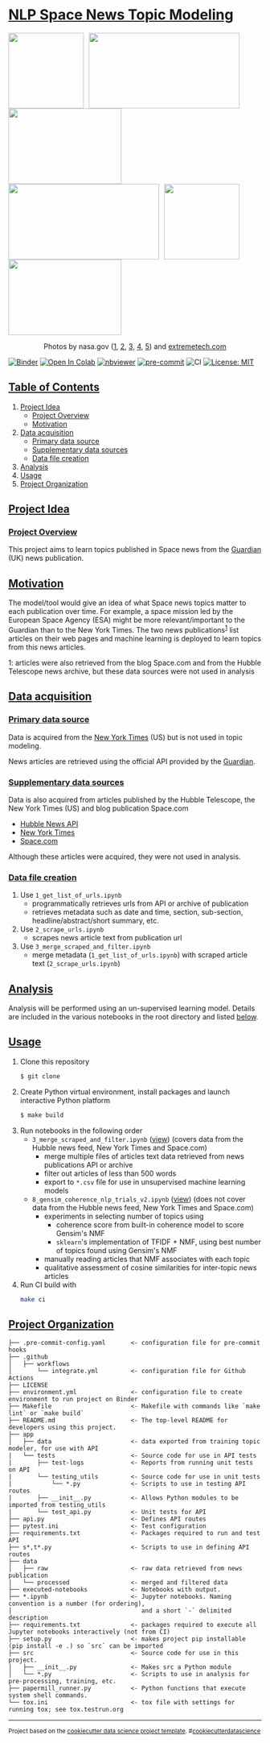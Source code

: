 # [NLP Space News Topic Modeling](#nlp-space-news-topic-modeling)

<img src="https://www.nasa.gov/sites/default/files/thumbnails/image/nh-pluto-charon-v2-10-1-15.jpg" width="150" height="150" style="margin-right: 10px;"/><img src="https://www.nasa.gov/sites/default/files/thumbnails/image/pia02406.jpg" width="300" height="150" style="margin-right: 10px;"/><img src="https://www.nasa.gov/sites/default/files/thumbnails/image/iss056e201248.jpg" width="225" height="150" style="margin-right: 10px;"/><img src="https://www.nasa.gov/sites/default/files/thumbnails/image/tess_tde_still_print_0.jpg" width="300" height="150" style="margin-right: 10px;"/><img src="https://www.extremetech.com/wp-content/uploads/2015/01/Beagle2-Artist-348x196.jpg" width="150" height="150" style="margin-right: 10px;"/><img src="https://science.nasa.gov/science-red/s3fs-public/mnt/medialibrary/2008/10/10/10oct_lhc_resources/tunnel_med.jpg" width="225" height="150" style="margin-right: 10px;"/>

<div style="text-align:center"><span>Photos by nasa.gov (<a href="https://www.nasa.gov/sites/default/files/thumbnails/image/nh-pluto-charon-v2-10-1-15.jpg">1</a>, <a href="https://www.nasa.gov/sites/default/files/thumbnails/image/pia02406.jpg">2</a>, <a href="https://www.nasa.gov/sites/default/files/thumbnails/image/iss056e201248.jpg">3</a>, <a href="https://www.nasa.gov/sites/default/files/thumbnails/image/tess_tde_still_print_0.jpg">4</a>, <a href="https://science.nasa.gov/science-red/s3fs-public/mnt/medialibrary/2008/10/10/10oct_lhc_resources/tunnel_med.jpg">5</a>) and <a href="https://www.extremetech.com/extreme/197673-nasa-and-the-esa-confirm-that-the-lost-beagle-2-orbiter-has-been-found-on-mars">extremetech.com</a></div>

[![Binder](https://mybinder.org/badge_logo.svg)](https://mybinder.org/v2/gh/edesz/nlp-space-news-topic-modeling/master?urlpath=lab) [![Open In Colab](https://colab.research.google.com/assets/colab-badge.svg)](https://colab.research.google.com/github/nlp-space-news-topic-modeling/master/4_nlp_trials.ipynb) [![nbviewer](https://raw.githubusercontent.com/jupyter/design/master/logos/Badges/nbviewer_badge.svg)](https://nbviewer.jupyter.org/github/edesz/nlp-space-news-topic-modeling/tree/master/) [![pre-commit](https://img.shields.io/badge/pre--commit-enabled-brightgreen?logo=pre-commit&logoColor=white)](https://pre-commit.com/) ![CI](https://github.com/edesz/nlp-space-news-topic-modeling/workflows/CI/badge.svg) [![License: MIT](https://img.shields.io/badge/License-MIT-brightgreen.svg)](https://opensource.org/licenses/mit)

## [Table of Contents](#table-of-contents)
1. [Project Idea](#project-idea)
   * [Project Overview](#project-overview)
   * [Motivation](#motivation)
2. [Data acquisition](#data-acquisition)
   * [Primary data source](#primary-data-source)
   * [Supplementary data sources](#supplementary-data-sources)
   * [Data file creation](#data-file-creation)
3. [Analysis](#analysis)
4. [Usage](#usage)
5. [Project Organization](#project-organization)

## [Project Idea](#project-idea)

### [Project Overview](#project-overview)
This project aims to learn topics published in Space news from the [Guardian](https://www.theguardian.com/science) (UK) news publication.

## [Motivation](#motivation)
The model/tool would give an idea of what Space news topics matter to each publication over time. For example, a space mission led by the European Space Agency (ESA) might be more relevant/important to the Guardian than to the New York Times. The two news publications<sup>[1](#myfootnote1)</sup> list articles on their web pages and machine learning is deployed to learn topics from this news articles.

<a name="myfootnote1">1</a>: articles were also retrieved from the blog Space.com and from the Hubble Telescope news archive, but these data sources were not used in analysis

## [Data acquisition](#data-acquisition)
### [Primary data source](#primary-data-source)
Data is acquired from the [New York Times](https://www.nytimes.com/section/science/space) (US) but is not used in topic modeling.

News articles are retrieved using the official API provided by the [Guardian](https://open-platform.theguardian.com/).

### [Supplementary data sources](#supplementary-data-sources)
Data is also acquired from articles published by the Hubble Telescope, the New York Times (US) and blog publication Space.com
- [Hubble News API](http://hubblesite.org/api/documentation)
- [New York Times](https://developer.nytimes.com/)
- [Space.com](https://www.space.com/)

Although these articles were acquired, they were not used in analysis.

### [Data file creation](#data-file-creation)
1. Use `1_get_list_of_urls.ipynb`
   - programmatically retrieves urls from API or archive of publication
   - retrieves metadata such as date and time, section, sub-section, headline/abstract/short summary, etc.
2. Use `2_scrape_urls.ipynb`
   - scrapes news article text from publication url
3. Use `3_merge_scraped_and_filter.ipynb`
   - merge metadata (`1_get_list_of_urls.ipynb`) with scraped article text (`2_scrape_urls.ipynb`)

## [Analysis](#anlysis)
Analysis will be performed using an un-supervised learning model. Details are included in the various notebooks in the root directory and listed [below](#usage).

## [Usage](#usage)
1. Clone this repository
   ```bash
   $ git clone
   ```
2. Create Python virtual environment, install packages and launch interactive Python platform
   ```bash
   $ make build
   ```
3. Run notebooks in the following order
   - `3_merge_scraped_and_filter.ipynb` ([view](https://nbviewer.jupyter.org/github/edesz/nlp-space-news-tpoic-modeling/blob/master/3_merge_scraped_and_filter.ipynb)) (covers data from the Hubble news feed, New York Times and Space.com)
     - merge multiple files of articles text data retrieved from news publications API or archive
     - filter out articles of less than 500 words
     - export to `*.csv` file for use in unsupervised machine learning models
   - `8_gensim_coherence_nlp_trials_v2.ipynb` ([view](https://nbviewer.jupyter.org/github/edesz/nlp-space-news-topic-modeling/blob/master/8_gensim_coherence_nlp_trials_v2.ipynb)) (does not cover data from the Hubble news feed, New York Times and Space.com)
     - experiments in selecting number of topics using
       - coherence score from built-in coherence model to score Gensim's NMF
       - `sklearn`'s implementation of TFIDF + NMF, using best number of topics found using Gensim's NMF
     - manually reading articles that NMF associates with each topic
     - qualitative assessment of cosine similarities for inter-topic news articles
4. Run CI build with
   ```bash
   make ci
   ```

## [Project Organization](#project-organization)

    ├── .pre-commit-config.yaml       <- configuration file for pre-commit hooks
    ├── .github
    │   ├── workflows
    │       └── integrate.yml         <- configuration file for Github Actions
    ├── LICENSE
    ├── environment.yml               <- configuration file to create environment to run project on Binder
    ├── Makefile                      <- Makefile with commands like `make lint` or `make build`
    ├── README.md                     <- The top-level README for developers using this project.
    ├── app
    │   ├── data                      <- data exported from training topic modeler, for use with API
    |   └── tests                     <- Source code for use in API tests
    |       ├── test-logs             <- Reports from running unit tests on API
    |       └── testing_utils         <- Source code for use in unit tests
    |           └── *.py              <- Scripts to use in testing API routes
    |       ├── __init__.py           <- Allows Python modules to be imported from testing_utils
    |       └── test_api.py           <- Unit tests for API
    ├── api.py                        <- Defines API routes
    ├── pytest.ini                    <- Test configuration
    ├── requirements.txt              <- Packages required to run and test API
    ├── s*,t*.py                      <- Scripts to use in defining API routes
    ├── data
    │   ├── raw                       <- raw data retrieved from news publication
    |   └── processed                 <- merged and filtered data
    ├── executed-notebooks            <- Notebooks with output.
    ├── *.ipynb                       <- Jupyter notebooks. Naming convention is a number (for ordering),
    │                                    and a short `-` delimited description
    ├── requirements.txt              <- packages required to execute all Jupyter notebooks interactively (not from CI)
    ├── setup.py                      <- makes project pip installable (pip install -e .) so `src` can be imported
    ├── src                           <- Source code for use in this project.
    │   ├── __init__.py               <- Makes src a Python module
    │   └── *.py                      <- Scripts to use in analysis for pre-processing, training, etc.
    ├── papermill_runner.py           <- Python functions that execute system shell commands.
    └── tox.ini                       <- tox file with settings for running tox; see tox.testrun.org

--------

<p><small>Project based on the <a target="_blank" href="https://drivendata.github.io/cookiecutter-data-science/">cookiecutter data science project template</a>. #<a target="_blank" href="https://asciinema.org/a/244658">cookiecutterdatascience</a></small></p>
